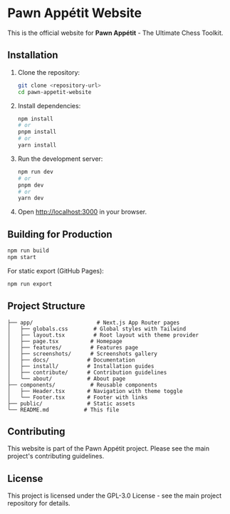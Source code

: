 # Pawn Appétit Website

This is the official website for **Pawn Appétit** - The Ultimate Chess Toolkit.

## Installation

1. Clone the repository:
   ```bash
   git clone <repository-url>
   cd pawn-appetit-website
   ```

2. Install dependencies:
   ```bash
   npm install
   # or
   pnpm install
   # or
   yarn install
   ```

3. Run the development server:
   ```bash
   npm run dev
   # or
   pnpm dev
   # or
   yarn dev
   ```

4. Open [http://localhost:3000](http://localhost:3000) in your browser.

## Building for Production

```bash
npm run build
npm start
```

For static export (GitHub Pages):
```bash
npm run export
```

## Project Structure

```
├── app/                    # Next.js App Router pages
│   ├── globals.css        # Global styles with Tailwind
│   ├── layout.tsx         # Root layout with theme provider
│   ├── page.tsx          # Homepage
│   ├── features/         # Features page
│   ├── screenshots/      # Screenshots gallery
│   ├── docs/            # Documentation
│   ├── install/         # Installation guides
│   ├── contribute/      # Contribution guidelines
│   └── about/           # About page
├── components/           # Reusable components
│   ├── Header.tsx       # Navigation with theme toggle
│   └── Footer.tsx       # Footer with links
├── public/              # Static assets
└── README.md           # This file
```

## Contributing

This website is part of the Pawn Appétit project. Please see the main project's contributing guidelines.

## License

This project is licensed under the GPL-3.0 License - see the main project repository for details.